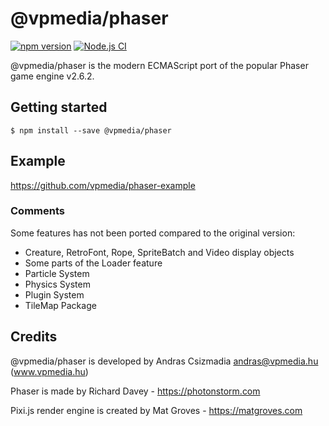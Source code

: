 @vpmedia/phaser
===============

[![npm version](https://badge.fury.io/js/@vpmedia%2Fphaser.svg?v=1.0.12)](https://badge.fury.io/js/@vpmedia%2Fphaser)
[![Node.js CI](https://github.com/vpmedia/phaser/actions/workflows/node.js.yml/badge.svg)](https://github.com/vpmedia/phaser/actions/workflows/node.js.yml)

@vpmedia/phaser is the modern ECMAScript port of the popular Phaser game engine v2.6.2.

## Getting started

    $ npm install --save @vpmedia/phaser

## Example

https://github.com/vpmedia/phaser-example

### Comments

Some features has not been ported compared to the original version:
- Creature, RetroFont, Rope, SpriteBatch and Video display objects
- Some parts of the Loader feature
- Particle System
- Physics System
- Plugin System
- TileMap Package

## Credits

@vpmedia/phaser is developed by Andras Csizmadia <andras@vpmedia.hu> (www.vpmedia.hu)

Phaser is made by Richard Davey - https://photonstorm.com

Pixi.js render engine is created by Mat Groves - https://matgroves.com
